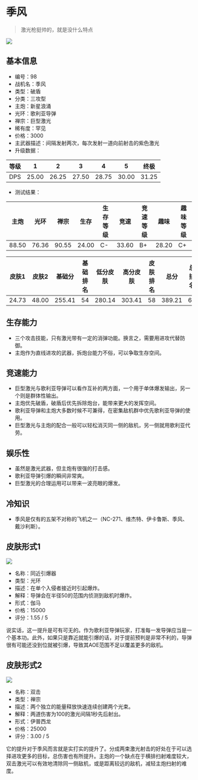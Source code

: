 # 季风

> 激光枪挺帅的，就是没什么特点

<img src="/ships/ship_98.png" style={{zoom:1}}/>

## 基本信息

- 编号：98
- 战机名：季风
- 类型：破盾
- 分类：三攻型
- 主炮：新星浪涌
- 光环：歌利亚导弹
- 禅宗：巨型激光
- 稀有度：罕见
- 价格：3000
- 主武器描述：间隔发射两次，每次发射一道向前射击的紫色激光
- 升级数据：

| 等级 | 1 | 2 | 3 | 4 | 5 | 终极 |
|--|--|--|--|--|--|--|
| DPS | 25.00 | 26.25 | 27.50 | 28.75 | 30.00 | 31.25 |

- 测试结果：

| 主炮 | 光环 | 禅宗 | 生存 | 生存等级 | 竞速 | 竞速等级 | 趣味 | 趣味等级 |
|--|--|--|--|--|--|--|--|--|
| 88.50 | 76.36 | 90.55 | 24.00 | C- | 33.60 | B+ | 28.20 | C+ |

| 皮肤1 | 皮肤2 | 基础分 | 基础排名 | 低分皮肤 | 高分皮肤 | 皮肤排名 | 总分 | 总排名 |
|--|--|--|--|--|--|--|--|--|
| 24.73 | 48.00 | 255.41 | 54 | 280.14 | 303.41 | 58 | 389.21 | 62 |

## 生存能力

- 三个攻击技能，只有激光带有一定的消弹功能。换言之，需要用进攻代替防御。
- 主炮作为直线进攻的武器，拆炮台能力不俗，可以争取生存空间。

## 竞速能力

- 巨型激光与歌利亚导弹可以看作互补的两方面，一个用于单体爆发输出，另一个则是群体性输出。
- 主炮优先破盾，破盾后优先拆除炮台，能带来更大的发挥空间。
- 歌利亚导弹和主炮大多数时候不可兼得，在密集敌机群中优先歌利亚导弹的使用。
- 巨型激光与主炮的配合一般可以轻松消灭同一侧的敌机，另一侧就用歌利亚代劳。

## 娱乐性

- 虽然是激光武器，但主炮有很强的打击感。
- 歌利亚导弹引爆的瞬间非常爽。
- 巨型激光的合理运用可以带来一波亮眼的爆发。

## 冷知识

- 季风是仅有的五架不对称的飞机之一（NC-271、维杰特、伊卡鲁斯、季风、戴沙利斯）。

## 皮肤形式1

<img src="/ships/ship_98_apex_1.png" style={{zoom:1}}/>

- 名称：同近引爆器
- 类型：光环
- 描述：在单个入侵者接近时引起爆炸。
- 解释：导弹会在半径50的范围内侦测到敌机时爆炸。
- 形式：伽马
- 价格：15000
- 评分：1.55 / 5

说实话，这一提升是可有可无的。作为歌利亚导弹玩家，打准每一发导弹应当是一个基本功。此外，如果只是靠近就能引爆的话，对于提前预判是非常不利的，导弹很有可能还没到位就被引爆，导致其AOE范围不足以覆盖更多的敌机。

## 皮肤形式2

<img src="/ships/ship_98_apex_2.png" style={{zoom:1}}/>

- 名称：双击
- 类型：禅宗
- 描述：两个独立的能量释放快速连续创建两个光束。
- 解释：两道伤害为100的激光间隔1秒先后射出。
- 形式：伊普西龙
- 价格：25000
- 评分：3.00 / 5

它的提升对于季风而言就是实打实的提升了。分成两束激光射击的好处在于可以选择进攻更多的目标，总伤害也有所提升。主炮的一个缺点在于横排扫射难度较大，双击激光可以有效地清除同一侧敌机，或是距离较远的敌机，减轻主炮扫射的难度。
